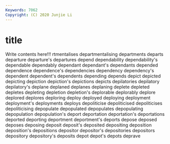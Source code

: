 ```yaml
---
Keywords: 7062
Copyright: (C) 2020 Junjie Li
---
```


# title

Write contents here!!!
rtmentalises 
departmentalising 
departments 
departs 
departure 
departure's 
departures 
depend
dependability 
dependability's 
dependable 
dependably 
dependant 
dependant's 
dependants 
depended 
dependence 
dependence's
dependencies 
dependency 
dependency's 
dependent 
dependent's 
dependents 
depending 
depends 
depict 
depicted
depicting 
depiction 
depiction's 
depictions 
depicts 
depilatories 
depilatory 
depilatory's 
deplane 
deplaned
deplanes 
deplaning 
deplete 
depleted 
depletes 
depleting 
depletion 
depletion's 
deplorable 
deplorably
deplore 
deplored 
deplores 
deploring 
deploy 
deployed 
deploying 
deployment 
deployment's 
deployments
deploys 
depoliticise 
depoliticised 
depoliticises 
depoliticising 
depopulate 
depopulated 
depopulates 
depopulating 
depopulation
depopulation's 
deport 
deportation 
deportation's 
deportations 
deported 
deporting 
deportment 
deportment's 
deports
depose 
deposed 
deposes 
deposing 
deposit 
deposit's 
deposited 
depositing 
deposition 
deposition's
depositions 
depositor 
depositor's 
depositories 
depositors 
depository 
depository's 
deposits 
depot 
depot's
depots 
deprave 
